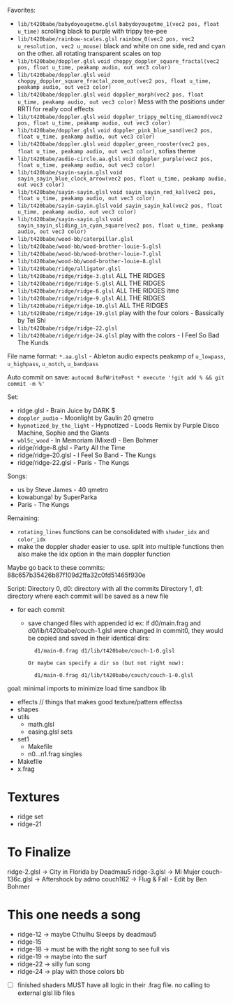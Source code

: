 Favorites:
 - `lib/t420babe/babydoyougetme.glsl` `babydoyougetme_1(vec2 pos, float u_time)` scrolling black to purple with trippy tee-pee
 - `lib/t420babe/rainbow-scales.glsl` `rainbow_0(vec2 pos, vec2 u_resolution, vec2 u_mouse)` black and white on one side, red and cyan on the other. all rotating transparent scales on top
- `lib/t420babe/doppler.glsl` `void choppy_doppler_square_fractal(vec2 pos, float u_time, peakamp audio, out vec3 color)`
- `lib/t420babe/doppler.glsl` `void choppy_doppler_square_fractal_zoom_out(vec2 pos, float u_time, peakamp audio, out vec3 color)`
- `lib/t420babe/doppler.glsl` `void doppler_morph(vec2 pos, float u_time, peakamp audio, out vec3 color)` Mess with the positions under RRTI for really cool effects
- `lib/t420babe/doppler.glsl` `void doppler_trippy_melting_diamond(vec2 pos, float u_time, peakamp audio, out vec3 color)`
- `lib/t420babe/doppler.glsl` `void doppler_pink_blue_sand(vec2 pos, float u_time, peakamp audio, out vec3 color)`
- `lib/t420babe/doppler.glsl` `void doppler_green_rooster(vec2 pos, float u_time, peakamp audio, out vec3 color)`, sofias theme
- `lib/t420babe/audio-circle.aa.glsl` `void doppler_purple(vec2 pos, float u_time, peakamp audio, out vec3 color)`
- `lib/t420babe/sayin-sayin.glsl` `void sayin_sayin_blue_clock_arrow(vec2 pos, float u_time, peakamp audio, out vec3 color)`
- `lib/t420babe/sayin-sayin.glsl` `void sayin_sayin_red_kal(vec2 pos, float u_time, peakamp audio, out vec3 color)`
- `lib/t420babe/sayin-sayin.glsl` `void sayin_sayin_kal(vec2 pos, float u_time, peakamp audio, out vec3 color)`
- `lib/t420babe/sayin-sayin.glsl` `void sayin_sayin_sliding_in_cyan_square(vec2 pos, float u_time, peakamp audio, out vec3 color)`
- `lib/t420babe/wood-bb/caterpillar.glsl`
- `lib/t420babe/wood-bb/wood-brother-louie-5.glsl`
- `lib/t420babe/wood-bb/wood-brother-louie-7.glsl`
- `lib/t420babe/wood-bb/wood-brother-louie-8.glsl`
- `lib/t420babe/ridge/alligator.glsl`
- `lib/t420babe/ridge/ridge-3.glsl` ALL THE RIDGES
- `lib/t420babe/ridge/ridge-5.glsl` ALL THE RIDGES
- `lib/t420babe/ridge/ridge-6.glsl` ALL THE RIDGES itme
- `lib/t420babe/ridge/ridge-9.glsl` ALL THE RIDGES
- `lib/t420babe/ridge/ridge-10.glsl` ALL THE RIDGES
- `lib/t420babe/ridge/ridge-19.glsl` play with the four colors - Bassically by Tei Shi
- `lib/t420babe/ridge/ridge-22.glsl` 
- `lib/t420babe/ridge/ridge-24.glsl`  play with the colors - I Feel So Bad The Kunds

File name format:
`*.aa.glsl` - Ableton audio expects peakamp of `u_lowpass`, `u_highpass`, `u_notch`, `u_bandpass`

Auto commit on save:
`autocmd BufWritePost * execute '!git add % && git commit -m %'`


Set:
- ridge.glsl - Brain Juice by DARK $
- `doppler_audio` - Moonlight by Gaulin 20 qmetro
- `hypnotized_by_the_light` - Hypnotized - Loods Remix by Purple Disco Machine, Sophie and the Giants
- `wbl5c_wood` - In Memoriam (Mixed) - Ben Bohmer
- ridge/ridge-8.glsl - Party All the Time 
- ridge/ridge-20.glsl - I Feel So Band - The Kungs
- ridge/ridge-22.glsl - Paris - The Kungs


Songs:
- us by Steve James - 40 qmetro
- kowabunga! by SuperParka
- Paris - The Kungs


Remaining:
- `rotating_lines` functions can be consolidated with `shader_idx` and `color_idx`
- make the doppler shader easier to use. split into multiple functions then also make the idx option in the main doppler function



Maybe go back to these commits:
88c657b35426b87f109d2ffa32c0fd51465f930e









Script:
Directory 0, d0: directory with all the commits
Directory 1, d1: directory where each commit will be saved as a new file

- for each commit
  - save changed files with appended id
    ex: if d0/main.frag and d0/lib/t420babe/couch-1.glsl were changed in commit0,
        they would be copied and saved in their identical dirs:

          d1/main-0.frag d1/lib/t420babe/couch-1-0.glsl

        Or maybe can specify a dir so (but not right now):

          d1/main-0.frag d1/lib/t420babe/couch/couch-1-0.glsl


goal: minimal imports to minimize load time 
sandbox
lib
  - effects   // things that makes good texture/pattern effectss
  - shapes
  - utils
    - math.glsl
    - easing.glsl
sets
  - set1
    - Makefile
    - n0...n1.frag
singles
  - Makefile
  - x.frag



# Textures
- ridge set
- ridge-21


# To Finalize
ridge-2.glsl -> City in Florida by Deadmau5
ridge-3.glsl -> Mi Mujer
couch-136c.glsl -> Aftershock by admo
couch162 -> Flug & Fall - Edit by Ben Bohmer

# This one needs a song
- ridge-12 -> maybe Cthulhu Sleeps by deadmau5
- ridge-15
- ridge-18 -> must be with the right song to see full vis
- ridge-19 -> maybe into the surf
- ridge-22 -> silly fun song
- ridge-24 -> play with those colors bb


- [ ] finished shaders MUST have all logic in their .frag file. no calling to external glsl lib files
